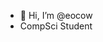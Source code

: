 - 👋 Hi, I’m @eocow
- CompSci Student

<!---
eocow/eocow is a ✨ special ✨ repository because its `README.md` (this file) appears on your GitHub profile.
You can click the Preview link to take a look at your changes.
--->
